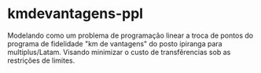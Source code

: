 # kmdevantagens-ppl

Modelando como um problema de programação linear a troca de pontos do programa de fidelidade "km de vantagens" do posto ipiranga para multiplus/Latam. Visando minimizar o custo de transfêrencias sob as restrições de limites.
